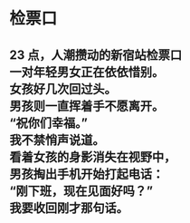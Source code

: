 # 检票口

23 点，人潮攒动的新宿站检票口\
一对年轻男女正在依依惜别。\
女孩好几次回过头。\
男孩则一直挥着手不愿离开。\
“祝你们幸福。”\
我不禁悄声说道。\
看着女孩的身影消失在视野中，\
男孩掏出手机开始打起电话：\
“刚下班，现在见面好吗？”\
我要收回刚才那句话。
<br>
<br>
<br>
<br>
<br>
<br>
<br>
<br>
<br>
<br>
<br>
<br>
<br>
<br>
<br>
<br>
<br>
<br>
<br>
---
